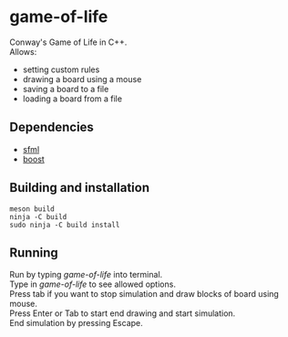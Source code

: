# game-of-life
Conway's Game of Life in C++.  
Allows:
* setting custom rules
* drawing a board using a mouse
* saving a board to a file
* loading a board from a file  
## Dependencies
* [sfml](https://www.sfml-dev.org/)
* [boost](https://www.boost.org/)
## Building and installation
```
meson build
ninja -C build
sudo ninja -C build install
```
## Running
Run by typing *game-of-life* into terminal.  
Type in *game-of-life* to see allowed options.  
Press tab if you want to stop simulation and draw blocks of board using mouse.   
Press Enter or Tab to start end drawing and start simulation.  
End simulation by pressing Escape.